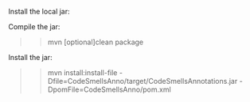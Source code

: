Install the local jar:


Compile the jar: 
>>mvn [optional]clean package 

Install the jar:
>>mvn install:install-file -Dfile=CodeSmellsAnno/target/CodeSmellsAnnotations.jar -DpomFile=CodeSmellsAnno/pom.xml
